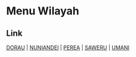 # Menu Wilayah

## Link

[DORAU](https://github.com/gigit-pemilu/pemilu-2024-91-papua/tree/main/pilpres/hitung-suara/sub/91-papua/sub/05-kepulauan-yapen/sub/17-nusawani/sub/2005-dorau)
 | 
[NUNIANDEI](https://github.com/gigit-pemilu/pemilu-2024-91-papua/tree/main/pilpres/hitung-suara/sub/91-papua/sub/05-kepulauan-yapen/sub/17-nusawani/sub/2004-nuniandei)
 | 
[PEREA](https://github.com/gigit-pemilu/pemilu-2024-91-papua/tree/main/pilpres/hitung-suara/sub/91-papua/sub/05-kepulauan-yapen/sub/17-nusawani/sub/2003-perea)
 | 
[SAWERU](https://github.com/gigit-pemilu/pemilu-2024-91-papua/tree/main/pilpres/hitung-suara/sub/91-papua/sub/05-kepulauan-yapen/sub/17-nusawani/sub/2001-saweru)
 | 
[UMANI](https://github.com/gigit-pemilu/pemilu-2024-91-papua/tree/main/pilpres/hitung-suara/sub/91-papua/sub/05-kepulauan-yapen/sub/17-nusawani/sub/2002-umani)

